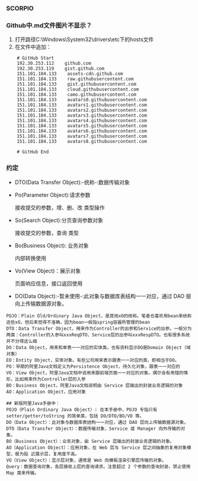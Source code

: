### SCORPIO

### Github中.md文件图片不显示？
1. 打开路径C:\Windows\System32\drivers\etc下的hosts文件
2. 在文件中追加：
```
    # GitHub Start 
    192.30.253.112    github.com 
    192.30.253.119    gist.github.com
    151.101.184.133    assets-cdn.github.com
    151.101.184.133    raw.githubusercontent.com
    151.101.184.133    gist.githubusercontent.com
    151.101.184.133    cloud.githubusercontent.com
    151.101.184.133    camo.githubusercontent.com
    151.101.184.133    avatars0.githubusercontent.com
    151.101.184.133    avatars1.githubusercontent.com
    151.101.184.133    avatars2.githubusercontent.com
    151.101.184.133    avatars3.githubusercontent.com
    151.101.184.133    avatars4.githubusercontent.com
    151.101.184.133    avatars5.githubusercontent.com
    151.101.184.133    avatars6.githubusercontent.com
    151.101.184.133    avatars7.githubusercontent.com
    151.101.184.133    avatars8.githubusercontent.com
     
    # GitHub End
```
### 约定

- DTO(Data Transfer Object):-统称-:数据传输对象

- Po(Parameter Object):请求参数

	接收提交的参数，增、删、改	类型操作
- So(Search Object):分页查询参数对象

	接收提交的参数，查询		类型
- Bo(Business Object): 业务对象

	内部转换使用
- Vo(View Object)：展示对象

	页面响应信息，接口返回使用

- DO(Data Object):-暂未使用-:此对象与数据库表结构一一对应，通过 DAO 层向上传输数据源对象。


```
POJO：Plain Old/Ordinary Java Object，是其他xO的统称。笔者也喜欢用bean来统称这些xO，但后来觉得不准确，因为bean一般指spring容器所管理的bean
DTO：Data Transfer Object，用来作为Controller的出参和Service的出参。一般分为两类：Controller的入参叫xxxReqDTO，Service层的出参叫xxxRespDTO。也有很多系统并不分得这么细
DO：Data Object，用来和单表一一对应的实体类。也有资料显示DO是Domain Object（域对象）
EO：Entity Object，实体对象。有些公司用来表示跟表一一对应的类，即相当于DO。
PO：早期的阿里Java文档定义为Persistence Object，持久化对象，跟表一一对应的
VO：View Object，阿里Java文档中说用来跟前端页面一一对应的对象。偶尔会有用错的情形，比如用来作为Controller层的入参
BO：Business Object，阿里Java文档说明由 Service 层输出的封装业务逻辑的对象
AO：Application Object，应用对象

## 新版阿里Java手册中：
POJO（Plain Ordinary Java Object）: 在本手册中，POJO 专指只有 setter/getter/toString 的简单类，包括 DO/DTO/BO/VO 等。
DO（Data Object）：此对象与数据库表结构一一对应，通过 DAO 层向上传输数据源对象。
DTO（Data Transfer Object）：数据传输对象，Service 或 Manager 向外传输的对象。
BO（Business Object）：业务对象，由 Service 层输出的封装业务逻辑的对象。
AO（Application Object）：应用对象，在 Web 层与 Service 层之间抽象的复用对象模型，极为贴 近展示层，复用度不高。
VO（View Object）：显示层对象，通常是 Web 向模板渲染引擎层传输的对象。
Query：数据查询对象，各层接收上层的查询请求。注意超过 2 个参数的查询封装，禁止使用 Map 类来传输。
```
